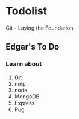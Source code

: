 # Todolist
Git - Laying the Foundation

## Edgar's To Do 

### Learn about

1. Git
2. nmp
3. node
4. MongoDB
5. Express
6. Pug
